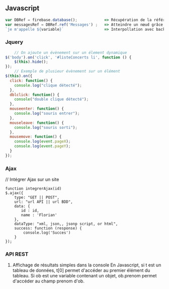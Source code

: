 ## Javascript

```javascript
var DBRef = firebase.database();			=> Récupération de la référence de la racine
var messagesRef = DBRef.ref('Messages') ;	=> Atteindre un nœud grâce à son nom
`je m'appelle ${variable}`					=> Interpollation avec back-tick 
```

### Jquery

```javascript
	// On ajoute un évènement sur un élement dynamique
$('body').on('click', '#listeConcerts li', function () {
    $(this).hide();
});
	// Exemple de plusieur évènement sur un élément
$(this).on({
  click: function() {
    console.log("clique détecté");
  },
  dblclick: function() {
    console("double clique détecté");
  },
  mouseenter: function() {
    console.log("souris entrer");
  },
  mouseleave: function() {
    console.log("souris sorti");
  },
  mousemove: function() {
    console.log(event.pageX);
    console.log(event.pageY);
  }
});

```



### Ajax

// Intégrer Ajax sur un site

```
function integrerAjax(id)
$.ajax({
    type: "GET || POST",
    url: "url API || url BDD",
    data: {
       id : id, 
       name : 'Florian'
    },
    dataType: "xml, json,, jsonp script, or html",
    success: function (response) {
        console.log('Succes')
    }
});
```



### API REST

1. Affichage de résultats simples dans la console
  En Javascript, si t est un tableau de données, t[0] permet d'accéder au premier élément du tableau.
  Si ob est une variable contenant un objet, ob.prenom permet d'accéder au champ prenom d'ob.


